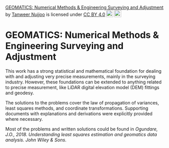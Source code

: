 <p xmlns:cc="http://creativecommons.org/ns#" xmlns:dct="http://purl.org/dc/terms/"><a property="dct:title" rel="cc:attributionURL" href="https://github.com/STR-Nujjoo/Geomatics--Num-Meth-and-Eng-Surv-and-Adj">GEOMATICS: Numerical Methods & Engineering Surveying and Adjustment</a> by <a rel="cc:attributionURL dct:creator" property="cc:attributionName" href="https://github.com/STR-Nujjoo">Tanweer Nujjoo</a> is licensed under <a href="http://creativecommons.org/licenses/by/4.0/?ref=chooser-v1" target="_blank" rel="license noopener noreferrer" style="display:inline-block;">CC BY 4.0<img style="height:22px!important;margin-left:3px;vertical-align:text-bottom;" src="https://mirrors.creativecommons.org/presskit/icons/cc.svg?ref=chooser-v1"><img style="height:22px!important;margin-left:3px;vertical-align:text-bottom;" src="https://mirrors.creativecommons.org/presskit/icons/by.svg?ref=chooser-v1"></a></p>

# GEOMATICS: Numerical Methods & Engineering Surveying and Adjustment
This work has a strong statistical and mathematical foundation for dealing with and adjusting very precise measurements, mainly in the surveying industry. However, these foundations can be extended to anything related to precise measurement, like LiDAR digital elevation model (DEM) fittings and geodesy. 

The solutions to the problems cover the law of propagation of variances, least squares methods, and coordinate transformations. Supporting documents with explanations and derivations were explicitly provided where necessary.

Most of the problems and written solutions could be found in *Ogundare, J.O., 2018. Understanding least squares estimation and geomatics data analysis. John Wiley & Sons*.
